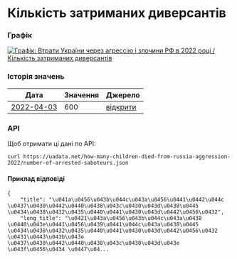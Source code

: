 # Кількість затриманих диверсантів
### Графік
[ ![Графік: Втрати України через агрессію і злочини РФ в 2022 році / Кількість затриманих диверсантів](https://uadata.net/screen?458481&u=%2Fhow-many-children-died-from-russia-aggression-2022%2Fnumber-of-arrested-saboteurs) ](https://uadata.net/how-many-children-died-from-russia-aggression-2022/number-of-arrested-saboteurs)

### Історія значень
| Дата | Значення | Джерело |
|---|---|---|
| [2022-04-03](https://uadata.net/how-many-children-died-from-russia-aggression-2022/number-of-arrested-saboteurs/2022-04-03+17%3A40%3A01) | 600 | [відкрити](https://t.me/mvs_ukraine/10769) |
### API
Щоб отримати ці дані по API:
```
curl https://uadata.net/how-many-children-died-from-russia-aggression-2022/number-of-arrested-saboteurs.json
```
#### Приклад відповіді 
```
{
    "title": "\u041a\u0456\u043b\u044c\u043a\u0456\u0441\u0442\u044c \u0437\u0430\u0442\u0440\u0438\u043c\u0430\u043d\u0438\u0445 \u0434\u0438\u0432\u0435\u0440\u0441\u0430\u043d\u0442\u0456\u0432",
    "long_title": "\u0421\u043a\u0456\u043b\u044c\u043a\u0438 \u0440\u043e\u0441\u0456\u0439\u0441\u044c\u043a\u0438\u0445 \u0434\u0438\u0432\u0435\u0440\u0441\u0430\u043d\u0442\u0456\u0432 \u0431\u0443\u043b\u043e \u0437\u0430\u0442\u0440\u0438\u043c\u0430\u043d\u043e \u043f\u0456\u0434 \u0447\u04...
```